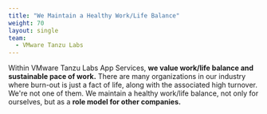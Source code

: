 ```yaml
---
title: "We Maintain a Healthy Work/Life Balance"
weight: 70
layout: single
team:
  - VMware Tanzu Labs
---
```


Within VMware Tanzu Labs App Services, **we value work/life balance and sustainable pace of work.** There are many organizations in our industry where burn-out is just a fact of life, along with the associated high turnover. We're not one of them. We maintain a healthy work/life balance, not only for ourselves, but as a **role model for other companies.**
